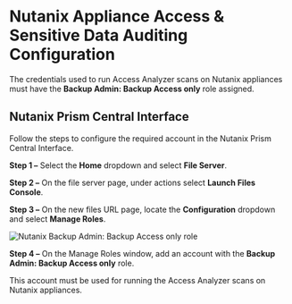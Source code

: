 # Nutanix Appliance Access & Sensitive Data Auditing Configuration

The credentials used to run Access Analyzer scans on Nutanix appliances must have the __Backup Admin: Backup Access only__ role assigned.

## Nutanix Prism Central Interface

Follow the steps to configure the required account in the Nutanix Prism Central Interface.

__Step 1 –__ Select the __Home__ dropdown and select __File Server__.

__Step 2 –__ On the file server page, under actions select __Launch Files Console__.

__Step 3 –__ On the new files URL page, locate the __Configuration__ dropdown and select __Manage Roles__.

![Nutanix Backup Admin: Backup Access only role](/img/product_docs/accessanalyzer/config/nutanix/nutanixbackupadminrole.png)

__Step 4 –__ On the Manage Roles window, add an account with the __Backup Admin: Backup Access only__ role.

This account must be used for running the Access Analyzer scans on Nutanix appliances.
